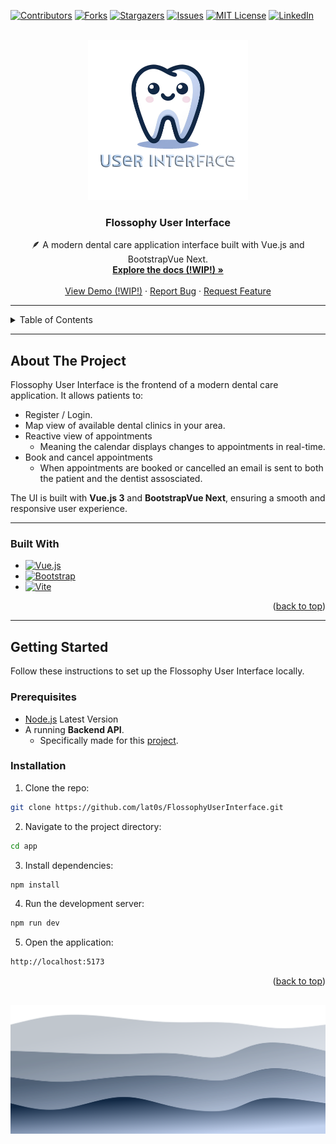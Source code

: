 <!-- Improved compatibility of back to top link: See: https://github.com/othneildrew/Best-README-Template/pull/73 -->

<a id="readme-top"></a>

<!--
*** Thanks for checking out the Best-README-Template. If you have a suggestion
*** that would make this better, please fork the repo and create a pull request
*** or simply open an issue with the tag "enhancement".
*** Don't forget to give the project a star!
*** Thanks again! Now go create something AMAZING! :D
-->

<!-- PROJECT SHIELDS -->
<!--
*** I'm using markdown "reference style" links for readability.
*** Reference links are enclosed in brackets [ ] instead of parentheses ( ).
*** See the bottom of this document for the declaration of the reference variables
*** for contributors-url, forks-url, etc. This is an optional, concise syntax you may use.
*** https://www.markdownguide.org/basic-syntax/#reference-style-links
-->

[![Contributors][contributors-shield]][contributors-url]
[![Forks][forks-shield]][forks-url]
[![Stargazers][stars-shield]][stars-url]
[![Issues][issues-shield]][issues-url]
[![MIT License][license-shield]][license-url]
[![LinkedIn][linkedin-shield]][linkedin-url]

<a id="readme-top"></a>

<!-- PROJECT LOGO -->
<br />
<div align="center">
  <a href="https://github.com/lat0s/FlossophyUserInterface">
    <img src="assets/flossophy.png" alt="Logo" width="256" height="256">
  </a>

<h3 align="center">Flossophy User Interface</h3>

  <p align="center">
    🪶 A modern dental care application interface built with Vue.js and BootstrapVue Next.
    <br />
    <a href="https://github.com/lat0s/FlossophyUserInterface"><strong>Explore the docs (!WIP!) »</strong></a>
    <br />
    <br />
    <a href="https://github.com/lat0s/FlossophyUserInterface">View Demo (!WIP!)</a>
    ·
    <a href="https://github.com/lat0s/FlossophyUserInterface/issues/new?labels=bug&template=bug-report---.md">Report Bug</a>
    ·
    <a href="https://github.com/lat0s/FlossophyUserInterface/issues/new?labels=enhancement&template=feature-request---.md">Request Feature</a>
  </p>
</div>

---

<!-- TABLE OF CONTENTS -->
<details>
  <summary>Table of Contents</summary>
  <ol>
    <li>
      <a href="#about-the-project">About The Project</a>
      <ul>
        <li><a href="#built-with">Built With</a></li>
      </ul>
    </li>
    <li>
      <a href="#getting-started">Getting Started</a>
      <ul>
        <li><a href="#prerequisites">Prerequisites</a></li>
        <li><a href="#installation">Installation</a></li>
      </ul>
    </li>
    <li><a href="#usage">Usage</a></li>
    <li><a href="#roadmap">Roadmap</a></li>
    <li><a href="#contributing">Contributing</a></li>
    <li><a href="#license">License</a></li>
    <li><a href="#contact">Contact</a></li>
    <li><a href="#acknowledgments">Acknowledgments</a></li>
  </ol>
</details>

---

<!-- ABOUT THE PROJECT -->

## About The Project

Flossophy User Interface is the frontend of a modern dental care application. It allows patients to:

- Register / Login.
- Map view of available dental clinics in your area.
- Reactive view of appointments
  - Meaning the calendar displays changes to appointments in real-time. 
- Book and cancel appointments
  - When appointments are booked or cancelled an email is sent to both the patient and the dentist assosciated.


The UI is built with **Vue.js 3** and **BootstrapVue Next**, ensuring a smooth and responsive user experience.

---

### Built With

- [![Vue.js][Vue.js]][Vue-url]
- [![Bootstrap][Bootstrap]][Bootstrap-url]
- [![Vite][Vite]][Vite-url]

<p align="right">(<a href="#readme-top">back to top</a>)</p>

---

<!-- GETTING STARTED -->

## Getting Started

Follow these instructions to set up the Flossophy User Interface locally.

### Prerequisites

- [Node.js](https://nodejs.org/en) Latest Version
- A running **Backend API**.
  - Specifically made for this [project](https://github.com/lat0s/FlossophyUserInterface/tree/main).

### Installation

1. Clone the repo:
```sh
git clone https://github.com/lat0s/FlossophyUserInterface.git
```
2. Navigate to the project directory:
```sh
cd app
```

3. Install dependencies:
```sh
npm install
```
4. Run the development server:
```sh
npm run dev
```

5. Open the application:
```sh
http://localhost:5173
```
 
<p align="right">(<a href="#readme-top">back to top</a>)</p>

## <!-- Footer -->

<p align="center">
<img src="./assets/footer.svg">
</p>

<!-- MARKDOWN LINKS & IMAGES -->
<!-- https://www.markdownguide.org/basic-syntax/#reference-style-links -->

[Nodemailer-url]: https://www.nodemailer.com/
[Mongo]: https://img.shields.io/badge/MongoDB-47A248?logo=mongodb&logoColor=fff&style=flat-square
[Mongo-url]: https://www.mongodb.com/
[Node]: https://img.shields.io/badge/Node.js-5FA04E?logo=nodedotjs&logoColor=fff&style=flat-square
[Node-url]: https://nodejs.org/en
[Koa-url]: https://koajs.com/
[Koa]: https://img.shields.io/badge/Koa-33333D?logo=koa&logoColor=fff&style=flat-square
[contributors-shield]: https://img.shields.io/github/contributors/lat0s/FlossophyUserInterface.svg?style=for-the-badge
[contributors-url]: https://github.com/lat0s/FlossophyUserInterface/graphs/contributors
[forks-shield]: https://img.shields.io/github/forks/lat0s/FlossophyUserInterface.svg?style=for-the-badge
[forks-url]: https://github.com/lat0s/FlossophyUserInterface/network/members
[stars-shield]: https://img.shields.io/github/stars/lat0s/FlossophyUserInterface.svg?style=for-the-badge
[stars-url]: https://github.com/lat0s/FlossophyUserInterface/stargazers
[issues-shield]: https://img.shields.io/github/issues/lat0s/FlossophyUserInterface.svg?style=for-the-badge
[issues-url]: https://github.com/lat0s/FlossophyUserInterface/issues
[license-shield]: https://img.shields.io/github/license/lat0s/FlossophyUserInterface.svg?style=for-the-badge
[license-url]: https://github.com/lat0s/FlossophyUserInterface/blob/main/LICENSE.txt
[linkedin-shield]: https://img.shields.io/badge/-LinkedIn-black.svg?style=for-the-badge&logo=linkedin&colorB=555
[linkedin-url]: https://linkedin.com/in/latosgeorge
[product-screenshot]: images/screenshot.png

[Vue.js]: https://img.shields.io/badge/Vue.js-35495E?style=for-the-badge&logo=vuedotjs&logoColor=4FC08D
[Bootstrap]: https://img.shields.io/badge/Bootstrap-35495E?style=for-the-badge&logo=bootstrap&logoColor=A020F0
[Vite]: https://img.shields.io/badge/Vite-35495E?style=for-the-badge&logo=vite&logoColor=FFFF00
[Bootstrap-url]: https://bootstrap-vue-next.github.io/bootstrap-vue-next/
[Vue-url]: https://vuejs.org/
[Vite-url]: https://vite.dev/
